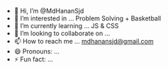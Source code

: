 - 👋 Hi, I’m @MdHananSjd
- 👀 I’m interested in ... Problem Solving + Basketball
- 🌱 I’m currently learning ... JS & CSS
- 💞️ I’m looking to collaborate on ...
- 📫 How to reach me ... mdhanansjd@gmail.com
- 😄 Pronouns: ...
- ⚡ Fun fact: ...

<!---
MdHananSjd/MdHananSjd is a ✨ special ✨ repository because its `README.md` (this file) appears on your GitHub profile.
You can click the Preview link to take a look at your changes.
--->
